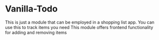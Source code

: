 # Vanilla-Todo

This is just a module that can be employed in a shopping list app. You can use this to track items you need
This module offers frontend functionality for adding and removing items
